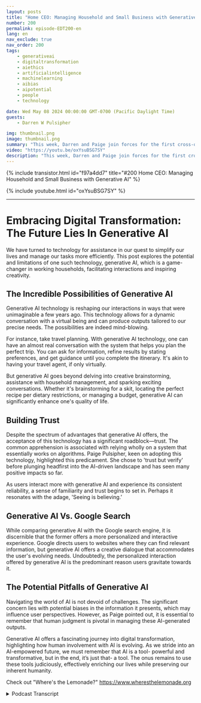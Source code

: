 ```yaml
---
layout: posts
title: "Home CEO: Managing Household and Small Business with Generative AI"
number: 200
permalink: episode-EDT200-en
lang: en
nav_exclude: true
nav_order: 200
tags:
    - generativeai
    - digitaltransformation
    - aiethics
    - artificialintelligence
    - machinelearning
    - aibias
    - aipotential
    - people
    - technology

date: Wed May 08 2024 00:00:00 GMT-0700 (Pacific Daylight Time)
guests:
    - Darren W Pulsipher

img: thumbnail.png
image: thumbnail.png
summary: "This week, Darren and Paige join forces for the first cross-over episode of Embracing Digital Transformation and Where's The Lemonade. They talk about GenAI in the household and how it can help manage a big, complex family."
video: "https://youtu.be/oxYsuBSG7SY"
description: "This week, Darren and Paige join forces for the first cross-over episode of Embracing Digital Transformation and Where's The Lemonade. They talk about GenAI in the household and how it can help manage a big, complex family."
---
```


<div>
{% include transistor.html id="f97a4dd7" title="#200 Home CEO: Managing Household and Small Business with Generative AI" %}

{% include youtube.html id="oxYsuBSG7SY" %}
</div>

---

# Embracing Digital Transformation: The Future Lies In Generative AI

We have turned to technology for assistance in our quest to simplify our lives and manage our tasks more efficiently. This post explores the potential and limitations of one such technology, generative AI, which is a game-changer in working households, facilitating interactions and inspiring creativity.

## The Incredible Possibilities of Generative AI

Generative AI technology is reshaping our interactions in ways that were unimaginable a few years ago. This technology allows for a dynamic conversation with a virtual being and can produce outputs tailored to our precise needs. The possibilities are indeed mind-blowing.

For instance, take travel planning. With generative AI technology, one can have an almost real conversation with the system that helps you plan the perfect trip. You can ask for information, refine results by stating preferences, and get guidance until you complete the itinerary. It's akin to having your travel agent, if only virtually.

But generative AI goes beyond delving into creative brainstorming, assistance with household management, and sparking exciting conversations. Whether it's brainstorming for a skit, locating the perfect recipe per dietary restrictions, or managing a budget, generative AI can significantly enhance one's quality of life. 

## Building Trust 

Despite the spectrum of advantages that generative AI offers, the acceptance of this technology has a significant roadblock—trust. The common apprehension is associated with relying wholly on a system that essentially works on algorithms. Paige Pulsipher, keen on adopting this technology, highlighted this predicament. She chose to 'trust but verify' before plunging headfirst into the AI-driven landscape and has seen many positive impacts so far.

As users interact more with generative AI and experience its consistent reliability, a sense of familiarity and trust begins to set in. Perhaps it resonates with the adage, 'Seeing is believing.’

## Generative AI Vs. Google Search

While comparing generative AI with the Google search engine, it is discernible that the former offers a more personalized and interactive experience. Google directs users to websites where they can find relevant information, but generative AI offers a creative dialogue that accommodates the user's evolving needs. Undoubtedly, the personalized interaction offered by generative AI is the predominant reason users gravitate towards it.

## The Potential Pitfalls of Generative AI 

Navigating the world of AI is not devoid of challenges. The significant concern lies with potential biases in the information it presents, which may influence user perspectives. However, as Paige pointed out, it is essential to remember that human judgment is pivotal in managing these AI-generated outputs.

Generative AI offers a fascinating journey into digital transformation, highlighting how human involvement with AI is evolving. As we stride into an AI-empowered future, we must remember that AI is a tool- powerful and transformative, but in the end, it’s just that- a tool. The onus remains to use these tools judiciously, effectively enriching our lives while preserving our inherent humanity.

Check out "Where's the Lemonade?" https://www.wheresthelemonade.org



<details>
<summary> Podcast Transcript </summary>

<p></p>

</details>
